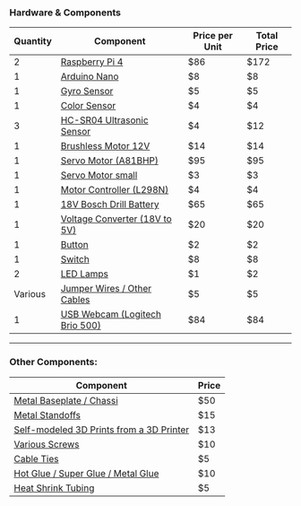 
###  Hardware & Components 

| Quantity | Component                               | Price per Unit | Total Price |
|----------|-----------------------------------------|----------------|-------------|
| 2        | [Raspberry Pi 4](https://www.amazon.com/-/de/dp/B0899VXM8F/ref=sr_1_1?__mk_de_DE=%C3%85M%C3%85%C5%BD%C3%95%C3%91&crid=V8IYCBGA81XN&dib=eyJ2IjoiMSJ9.HObwdfV1ZrZREqhAOJnYQc4aw8BjV7yP7sbtUB4UMEyDqicDxVoBsPNVvoTwbNJAI2Zwr2Z6K1z9NvmkA37oCjCtzP857Q2QLKQGp_wTY_hH6tGgNLzkj_5H-RlEmm-k-EK0cRTkqHMQoI84eIgVCwdquUKrooxnL3WxWiuz2aV7Tn-Av0r_21uxY_7Myb3hE4Uq9huyvRydgHo-aVbBXVdjnVnZ91gtJM9EJCXVquA.Vu4ipiV5-XWeR7LO28GZZMkY3UhHBCaKtgzCKeIz4E0&dib_tag=se&keywords=raspberry+pi+4+8gb&qid=1731242848&sprefix=raspberry+pi+4+8gb%2Caps%2C406&sr=8-1) | $86         | $172     |
| 1        | [Arduino Nano](https://www.amazon.com/-/de/dp/B0DFGR288F/ref=sr_1_3?__mk_de_DE=%C3%85M%C3%85%C5%BD%C3%95%C3%91&crid=173RZIX5A8Z84&dib=eyJ2IjoiMSJ9.FsAZZs88q_ax19rwGF0va21V-jlYApKcpL0-QvPR11N4-bvCjYD7ZLvS1NDfX_kGz_G0L07dERDxv6Yyd86oCnWAkLkSd6HeFWD3dv8RhqUVtwJUTx4UFLfWWZqOQwOVINK5jRn3R2ZxWmEmHMl-ElKsKjrHuAVcTHqpSvevTcyUMGihuZOpe6IjgMOTCWzM7egUnt0VwrXSyUiYje31VmQYr5wzunG_UVxyQXHDVBY.rRlj9LOORroxyDiJNxipLkRuaFAAMCAEVtZEWcoiIpc&dib_tag=se&keywords=arduino%2Bnano%2Beinzeln&qid=1731242972&sprefix=arduino%2Bnano%2Beinzeln%2Caps%2C274&sr=8-3&th=1)   | $8          | $8       |
| 1        | [Gyro Sensor](https://www.amazon.com/-/de/dp/B07MMZ37PT/ref=sr_1_3?__mk_de_DE=%C3%85M%C3%85%C5%BD%C3%95%C3%91&crid=3WZFQ2RB7VLV&dib=eyJ2IjoiMSJ9.rUh5dbWAJPoh1HRLZCAF2kTGURDiSs5rhCraBYpSl1fGjHj071QN20LucGBJIEps.iM1hcT_QZg9EvQy9JylDwWaGEVvMDDNlMDi_1RlZixk&dib_tag=se&keywords=gyro+sensor+mpu+911&qid=1731243053&sprefix=gyro+sensor+mpu+911%2Caps%2C428&sr=8-3) | $5         | $5       |
| 1        | [Color Sensor](https://www.amazon.com/-/de/dp/B087Z3K6P5/ref=sr_1_1?__mk_de_DE=%C3%85M%C3%85%C5%BD%C3%95%C3%91&crid=2FRFQ5HGAN7O0&dib=eyJ2IjoiMSJ9.fhIWiUmX92C2IlJN20U8ehW8MdNcoAkqDs436CZOeu3JVspHcYen-8qqr1wmI7qsZTzEUXpXj4uH6RrWYNTbYokRn7mHC3eJOWbTwb_ten6iy46vQwpiM0zr8brUh2laWfIJVX4x3rU5wy1yO99wzGP2mbB-AEsdrAnrgFT0zUiUCfNyZM_xpIQ6k0K186LLJSYMYSE9CNBYieicwONA5sfH6Ckcm3k45j6tVfRHGdM.0ZpZce-0bTD3dIozf9aaXEjgdPOszdZ-LvZbPtGK6Tg&dib_tag=se&keywords=color+sensor+adafruit+tcs34725&qid=1731243156&sprefix=color+sensor+adafruit+tcs347%2Caps%2C361&sr=8-1) | $4   | $4       |
| 3        | [HC-SR04 Ultrasonic Sensor](https://www.amazon.com/-/de/dp/B0BDFLPZ2R/ref=sr_1_8?__mk_de_DE=%C3%85M%C3%85%C5%BD%C3%95%C3%91&crid=1X0XJDGBGPTF&dib=eyJ2IjoiMSJ9.E2SIkElJhtFWCJCHL5Q6YwwtxyRhETnroFHfs4vAAJOe54iZNDm7z43wzn_pxu0iQsF42eVpl2-TVTK19t7z7d-ipIsgWMquhMOWScSy9SrOe_WA16Kx2P91cSd649mbSwzz3ncv9xQ5ypgvODgOm1k2JqhuLCNX9y459I4thPPytc_5V0ejWPtU7yEuoVWCh7aO7Be_N9cM3_lRrSE3DkQhdNGisjT0yZK35neD6xx1gCBKNIvgQrSnXZLCIPrVNMA61nLTgz0z0BBvqP_m5Ue7Tx_LhEJ3hVExsRiI6Kc.xFZ-7ctfAZs7K_xD7CwRVeROarpZJARSqLr4zJ4Fs40&dib_tag=se&keywords=hcsr04&qid=1731243242&sprefix=hcsr0%2Caps%2C286&sr=8-8&th=1) | $4 | $12      |
| 1        | [Brushless Motor 12V](https://www.amazon.com/-/de/dp/B07D297L9F/ref=sr_1_42?__mk_de_DE=%C3%85M%C3%85%C5%BD%C3%95%C3%91&crid=222UOQ0MRUN0A&dib=eyJ2IjoiMSJ9.ovwz6I0biXFj-Q04wjL6Xqrypga2FIHpAWCkrIgr27r0Dff2wRMJCyV-aid47Scru_MTPw-AhAlBDuzHENDG2Ri2ggAJQYDqap1TzlG3_jMa0vtXmLGnqXvWnKL0WMydW9khXUh_z2ZdwFsOyHuWErx8ebqdpsHccOyecff_ZwfgeQmfWxeHoYV3EI5eraXg2TBIYUo5WQ1QWXGalz8wOANAoOSZ1R05J2rq6asl4P9ktpZmEUbBx6gwTEGJ2P_6PBNipyiz4AzZBXE9mDzPX3ZFq6P5qn71I2HBH1j7FjI.coMBC9eXf0oW2S2avvttdWPxoaRX4pWhIsh6fIKustk&dib_tag=se&keywords=12v%2Bmotor&qid=1731243416&sprefix=12v%2Bmoto%2Caps%2C295&sr=8-42&th=1) | $14         | $14       |
| 1        | [Servo Motor (A81BHP)](https://www.vgr-technology.de/p/agf-rc-servo-a81bhp-hochgeschwindigkeitslenkung-rc-servomotor-0-052-sec-23kg-programmierbar) | $95        | $95       |
| 1        | [Servo Motor small](https://www.amazon.com/-/de/dp/B0BKPL2Y21/ref=sr_1_24?__mk_de_DE=%C3%85M%C3%85%C5%BD%C3%95%C3%91&crid=J32NA46BMFBR&dib=eyJ2IjoiMSJ9.gA6jP-aloj6JVxs6UyQ98cwqNUStpBzIWdi0EBTbPl_Y1Rs-cfjijhjkL59owBfu5nv1sw5rIEO21QGci34KMQ0dG0OB6ijufQLJQ3Jl8ezlq2xBy6tM45Pt6iOSy_6mVsigFJpgsBOhVYzF8-CHTjsbCKxCt4_fLA8gaDG-_4Jtswl7Z79xpvvlVuAm7EUCQyEURvF-mVbhNA0hdWC3loaEGLC_G0Qb1n1Atx6-FtePmbeZ6s8b_YVbxeFNsZskZK04g4FBLG2xtXZ4Oj-lM_WBqexj3Y0U8W-CJpjI5do.5EZwpQ7ocJpE0gGEAQpqR1ZK2IYDM6TD1yukaP8WabE&dib_tag=se&keywords=servo&qid=1731243482&sprefix=servo%2Bmg996r%2Caps%2C489&sr=8-24&th=1) | $3        | $3       |
| 1        | [Motor Controller (L298N)](https://www.amazon.com/-/de/dp/B0CR6BX5QL/ref=sr_1_4?__mk_de_DE=%C3%85M%C3%85%C5%BD%C3%95%C3%91&crid=12X6B70XQJ1WZ&dib=eyJ2IjoiMSJ9.hK2FjV8Ukp8CCyVTI1seMp-tnBOvyzY3UC2hgErQrotpMv1PG9H2P2rp8weGgNYVRybCYrSyE3rY2yoMGUm9BWFPHaZ9Rv5SxW08K5fNdy5KhYNATbn6cdd6lWGVFuJuewibmOOBojydMnO1dpfEio5pDwujbHR7M8DQCV1j2xgmSLzTWZ7D28WAesnkMk0M_TDDggQAx6MaruoxR2cuDsrDl_gdBOYsfUEjxApmqb4.zzgBtyN6LtLeClzVX-2oKEs5UgCwnbtkjGTC3eTlNTE&dib_tag=se&keywords=L298N&qid=1731243707&sprefix=l298n%2Caps%2C649&sr=8-4) | $4      | $4       |
| 1        | [18V Bosch Drill Battery](https://www.bosch-professional.com/de/de/products/gba-18v-2-0ah-1600Z00036) | $65      | $65       |
| 1        | [Voltage Converter (18V to 5V)](https://www.joy-it.net/de/products/SBC-Buck03](https://www.reichelt.de/de/de/entwicklerboards-spannungsregler-dc-dc-wandler-debo-dcdc-down-7-p333858.html?PROVID=2788&&r=1)) | $20   | $20       |
| 1        | [Button](https://www.amazon.com/-/de/dp/B08SQHRRDH/ref=sr_1_2?__mk_de_DE=%C3%85M%C3%85%C5%BD%C3%95%C3%91&crid=3OAYGVVZ2L0DB&dib=eyJ2IjoiMSJ9.s5xKaeD9LIj3IYNK6XcRHuyedaAqn2KJDWtt6Xx24u0OZZASUtmYWzooFpEeI2UrmxgMN2srpgkpw9oLww0VXTk35CYzOEzRSWJ-Z6V7nT5lr9iOH80eFMmP9SURIf-uBRyWx-wLRsCXT3gCEYN5Tm7j4CmN3Jd5CTgRbfuw-FV2m1jfXSJEewbxzPgl3qm4aVxabynC9rHBEkSk_ZaDZCf0KsKdnuNsVgY-abk-CUw.7ORhEtuMC1TjdKswdw45Nr5baOczWl1Nyh1i3TQ0qAM&dib_tag=se&keywords=raspberry%2Bpi%2Bbutton&qid=1731244081&sprefix=raspberry%2Bpi%2Bbutt%2Caps%2C361&sr=8-2&th=1)         | $2          | $2       |
| 1        | [Switch](https://www.amazon.com/-/de/dp/B00004WLKC/ref=sr_1_4?__mk_de_DE=%C3%85M%C3%85%C5%BD%C3%95%C3%91&crid=1HSOKXDBD3S0B&dib=eyJ2IjoiMSJ9.OzWtfhE7YQIhpon4bgZXiyV64ugKAYdKqs83Zbrccow-BsOA2kepbRbC427QoVER9czynD0Isdj1CMas_-S4iDB0MKJmasq2VMpFBT0BNLyrI5H_esfeqay2iTIxsIIt9A-71fZOs-uRIQ70fUnGS0uPQs28Hz7mFWVVgACqzOe2SlA7YJXayYna2BY9wR9pP7Gs0569SmF9ECjFCLLk5OA5bgn5L6PV-5F0VjxUcr0.JgL58QCt_zPHJkbyRUj6NrG1zOBjF-kV6SoleHHtOUQ&dib_tag=se&keywords=metal%2Bswitch%2Bsmall&qid=1731244134&sprefix=metall%2Bswitch%2Bsmall%2Caps%2C291&sr=8-4&th=1)        | $8          | $8       |
| 2        | [LED Lamps](https://www.amazon.com/-/de/dp/B0BXKM8PN3/ref=sr_1_6?__mk_de_DE=%C3%85M%C3%85%C5%BD%C3%95%C3%91&crid=37DXXCMD6DB7K&dib=eyJ2IjoiMSJ9.xpz902ZKSsJRxAO7IQkxDQ8jiLDRo9NqkTd2mKmaVLkeizezzALilK18UoAr2x7l4bwTG8_fGk0FrJrAqbqxdl97j08pfMGniRfgmBKNriKg6PHRHafEoXMUvo9RPBfd9uL5f9w03H0NHsxyjh5xUIGkQHEFz_5jl6t72cbl8zDEk_ZgNEl_GZi2AMF-srLO4goOGMhJzBfREMjYJk9J3mC_dQWxPL3ktXzZF97h4tU.5uPV4hTRWMLjn2hmSvopBocJtOvEqTFKMQpYzJavjfM&dib_tag=se&keywords=led+raspberry+pi&qid=1731244200&sprefix=led+raspberry+pi%2Caps%2C330&sr=8-6)      | $1          | $2      |
| Various  | [Jumper Wires / Other Cables](https://www.amazon.com/-/de/dp/B01EV70C78/ref=sr_1_3?__mk_de_DE=%C3%85M%C3%85%C5%BD%C3%95%C3%91&crid=2A54IVO4KIECV&dib=eyJ2IjoiMSJ9.tjHxIQLJsk16_0YVtUGN6dGzV2wHYrdA_LNt2EBckEg2xcbQMpJP-tZhKHEuWRR-MW4OEUzxcuhDJWmZwkqQIS1B8R4KD9VPknZsY7K80ef8j7pG0HtHMmLqeqU7-A3Xsv5YYc2QReX4JbUyhsl0Q5pEnLjNCOn6odp-5DuUfT3mG8HtShQf_jbzv7-HTr3zvCq-5_0rhPXqgLbhG9gjPLVPjci9S5ODpgwZ0-cLdX4.BJ1rVbT8hocV1kpTSv17AsJTxlT80S-MM0gOof1DPbk&dib_tag=se&keywords=raspberry%2Bpi%2Bjumper%2Bwires&qid=1731244240&sprefix=raspberry%2Bpi%2Bjumper%2Bwire%2Caps%2C330&sr=8-3&th=1) | $5    | $5       |
| 1        | [USB Webcam (Logitech Brio 500)](https://www.amazon.com/-/de/dp/B0CPBD3PDD/ref=sr_1_1?__mk_de_DE=%C3%85M%C3%85%C5%BD%C3%95%C3%91&crid=7ZQNS66EJBUT&dib=eyJ2IjoiMSJ9.5JBAAXI2W2GAe0dnd2k3fzh8xG2w92PgrZLofe05k9R7C9J0SGVdJ1CrUPVsijePnceRI9-XwwjDsmvHAZZzooxrtw36UPSvf49IPpy-2MkuZ9_0KSDsF_znLFZdEqBWqxqaY7rmAhDMpHbEkrGqTjjyo1Lokoya4oQA4kxdzMHMJRWTdgsD7TwZ9tNo70xg0E9DpU7XZEwZSlVwdQHSABFXsXhOYJ3VAnVS-sYVYUI.o1jl4hsQ-5yH-51D6xdre10_dbS-6l_PN2ER7FN66pY&dib_tag=se&keywords=Logitech+Brio+500&qid=1731244276&sprefix=logitech+brio+500%2Caps%2C357&sr=8-1) | $84   | $84       |

---

###  Other Components:

| Component                             | Price   |
|---------------------------------------|---------|
| [Metal Baseplate / Chassi](https://funduinoshop.com/diy-werkstatt/bausaetze/chassis/yfrobot-chassis-kit-mit-lenkachse)  | $50   |
| [Metal Standoffs](https://www.amazon.com/-/de/dp/B06Y5TJXY1/ref=sr_1_1?__mk_de_DE=%C3%85M%C3%85%C5%BD%C3%95%C3%91&crid=1DRWOS518Z1OI&dib=eyJ2IjoiMSJ9.4rGRj3Rhs7qbv27W1Pwo9Hwdc_9R5AEErgMUp4I2UhBZIAU3Yhpl8djU1ZK_abFb_UVIRTTjofxITB2sJf6Uqadtz2Fm3rATTG-kTpdQbs4-Fid0x8GTZfEdc-BceX9SNuuolijmh7x9Fj7aYA8yuclsxF5_hgMVhUwsnu8AoU0R1kQAReyBUMStQJAHMMiN9JFG6RAZuui7DDukJzoj4VDp3W8T_DC_1lTb6pJRi6tm5FSOtiYG41ZeZh7g_qYtzw9qInQNpPuCNFTpPK_3SzYLNxaReL6HbrY58iENVHM.PVKNc9v5kssJN2VK6X6aYyrHRJVF2UPkPCITnXmV_CE&dib_tag=se&keywords=metal%2Bstands%2Bm3&qid=1731244332&sprefix=metal%2Bstands%2Bm%2Caps%2C242&sr=8-1&th=1)  | $15   |
| [Self-modeled 3D Prints from a 3D Printer](https://www.amazon.com/-/de/dp/B0D421Q2Q2/ref=sr_1_4?__mk_de_DE=%C3%85M%C3%85%C5%BD%C3%95%C3%91&crid=1GPVONWTP36HM&dib=eyJ2IjoiMSJ9.MHelaoH7c41HZbj1LqWM6fZ8pcWt8eHClmSr37vZZGlrvEFkYIf7y1WqkWa5zzPYyDL_Kt85a_LGAeQrDS6w8J-PDSO7o61g08ElLA6biRkrS2s3lMJTr4iXXK766SGM3RM5SjOVMlt4naO3D5ouQzhVmnopYVvuUzEBAkowtykMKbI1ywCViYlDpxt9qXYLdsD1D2qJ0aihABtQtDZuG0kj11uh__zKAKcP2igJC7U.UHIe6RALVnZpCLJwDbNMs2CRN1mmfCdurHuUoqtVFRk&dib_tag=se&keywords=filament+1k&qid=1731244367&sprefix=filament+1k%2Caps%2C271&sr=8-4) | $13   |
| [Various Screws](https://www.amazon.com/-/de/dp/B0BMQFHDBH/ref=sr_1_3?__mk_de_DE=%C3%85M%C3%85%C5%BD%C3%95%C3%91&crid=1L2JXKIISI5O7&dib=eyJ2IjoiMSJ9.YdekpzHmrUtAo9ohe8Hopjih0ebReTECCoWIsnPCAA5G-dXgu0pME28c0ENXkEmsYPZOiZ6Eaz_CshUspEXxC8BSvLcnZatdBYGMqby9VesFuNNAdpvWXN8qiPrA1pTZYvs4f0l97ynD5NOxQ9rOzkzKDymLbWuBxKOWEkHwJvDV6BFhbvegVQntyiI56OwAgS8k9UTa7UvXcg1mTp_OzjGeCtTZh7UcA9vtDUPJtec.LXp5KDD5IJCRROhLoNES8ZiktiekJbXya2nolaJ1z4w&dib_tag=se&keywords=screws+m3&qid=1731244397&sprefix=screws+m%2Caps%2C238&sr=8-3)    | $10   |
| [Cable Ties](https://www.amazon.com/-/de/dp/B08TVLYB3Q/ref=sr_1_3?__mk_de_DE=%C3%85M%C3%85%C5%BD%C3%95%C3%91&crid=W2C1NCCH5JFS&dib=eyJ2IjoiMSJ9.h9TpTr5-aOVSnYPMexRs1VE37_mN8eTM-h-qz9kALdK-4KrLdaYBLDO8TnsLhpLp3-Ceb8eBdxWjM5QB-lItbq5_KXsUYCCHLoZnsZECI1iW6c6zonadO40j-MJG023jrJektHdiSafgCtOQkxe75cSOdsr7RpxSxdgvo1Ybd-30EZtrJ6sKZ_Iq8kaRwNqFG2H_3f5j7CYn_VCgqEK98NWt5_jdy2zsi5La_eF8sXE.Sv785j23sR_vROWQOy4VNttKBzhHVtj28f_ooZmmtds&dib_tag=se&keywords=cable+Ties&qid=1731244433&sprefix=cable+ties%2Caps%2C315&sr=8-3)       | $5   |
| [Hot Glue / Super Glue / Metal Glue](https://www.amazon.com/-/de/dp/B09XY1WDTX/ref=sr_1_1?__mk_de_DE=%C3%85M%C3%85%C5%BD%C3%95%C3%91&crid=1KGRM2DAUH3LZ&dib=eyJ2IjoiMSJ9.RT2mM8ttSkNNPnKt75SYGSdQTARxdqkiJsze78kKXhN9xhIiXriH3q5YZ5ucBfAIJtsoKz92zEfzxBZmMHhhO8QlxQGZF-V9LPqb1Y3H4Qcr8SwIvVDlLt3IUu2HUpRrnE0aE8zzYo1aNkEikEBAGHUJldu71ZP2e8YNMRoxG3jBYic6VTOvxBfmuyyJWvDSXXh6oglXZONLuESBO0D8JMrV_NCdPj4yWgsIfu5VzE6Pa-1ncuOi9tU6vsits5NItLJS5KgVsJn2r3p-CpmCGQyCXI7Y5_Ky6KrmVccW8gA.u61LCuZTbI9ayVzK2OR1P3MvcXAXQrF8J_E8FVCys3g&dib_tag=se&keywords=Hot+Glue+%2F+Super+Glue+%2F+Metal+Glue&qid=1731244459&sprefix=hot+glue+%2F+super+glue+%2F+metal+glue%2Caps%2C392&sr=8-1) | $10   |
| [Heat Shrink Tubing](https://www.amazon.com/-/de/dp/B0BG6V4HV4/ref=sr_1_4?__mk_de_DE=%C3%85M%C3%85%C5%BD%C3%95%C3%91&dib=eyJ2IjoiMSJ9.cJ5517VLS3-3VE6l5W55xSWKGeE1051iEiqmAFc6h5Ym6dItU_Ai2hdfrkv8LRfoetRytJy_Ki-OuSWMYxwzPv_PurpErzRXLc3IDH_B3Oezqir4z9Pd8IfSly3fvRjq_sZGtaXiiNvWWOPAc07DWGKGCmsGZN7XDm-oRGm1roBRw19nwVj2NHJ32MQzHH1hvI90sHh_wGgFe40zxJNUwpbLnidHEPGP08MNI9Mv1gw.To9hz6PBoSlo2USUSiKCstSNHZBeA0dIzjlUc9NYCkA&dib_tag=se&keywords=Heat%2BShrink%2BTubing&qid=1731244505&sr=8-4&th=1) | $5   | 



